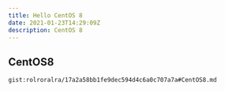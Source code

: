 ```yaml
---
title: Hello CentOS 8
date: 2021-01-23T14:29:09Z
description: CentOS 8
---
```


## CentOS8
`gist:rolroralra/17a2a58bb1fe9dec594d4c6a0c707a7a#CentOS8.md`
